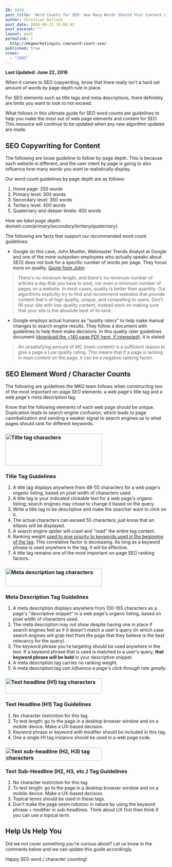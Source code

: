 ```yaml
---
ID: 5828
post_title: 'Word Counts for SEO: How Many Words Should Your Content / SEO Elements Be?'
author: Christian Bullock
post_date: 2016-06-21 15:04:42
post_excerpt: ""
layout: post
permalink: >
  http://mkgmarketinginc.com/word-count-seo/
published: true
views:
  - "1003"
---
```

<strong>Last Updated: June 22, 2016</strong>

When it comes to SEO copywriting, know that there really isn't a hard set amount of words by page depth rule in place.

For SEO elements such as title tags and meta descriptions, there definitely are limits you want to look to not exceed.

What follows in this ultimate guide for SEO word counts are guidelines to help you make the most out of web page elements and content for SEO. This resource will continue to be updated when any new algorithm updates are made.
<h2>SEO Copywriting for Content</h2>
The following are loose guideline to follow by page depth. This is because each website is different, and the user intent by page is going to also influence how many words you want to realistically display.

Our word count guidelines by page depth are as follows:
<ol>
	<li>Home page: 250 words</li>
	<li>Primary level: 300 words</li>
	<li>Secondary level: 350 words</li>
	<li>Tertiary level: 400 words</li>
	<li>Quaternary and deeper levels: 450 words</li>
</ol>
<em>How we label page depth: domain.com/primary/secondary/tertiary/quaternary)</em>

The following are facts that support our recommended word count guidelines:
<ul>
	<li>Google (in this case, John Mueller, Webmaster Trends Analyst at Google and one of the more outspoken employees who actually speaks about SEO) does not look for a specific number of words per page. They focus more on quality. <a href="https://productforums.google.com/forum/#!topic/webmasters/ZOfwb2gaOeo" target="_blank">Quote from John</a>:</li>
</ul>
<blockquote>There's no minimum length, and there's no minimum number of articles a day that you have to post, nor even a minimum number of pages on a website. In most cases, quality is better than quantity. Our algorithms explicitly try to find and recommend websites that provide content that's of high quality, unique, and compelling to users. Don't fill your site with low-quality content, instead work on making sure that your site is the absolute best of its kind.</blockquote>
<ul>
	<li>Google employs actual humans as "quality raters" to help make manual changes to search engine results. They follow a document with guidelines to help them make decisions. In this quality rater guidelines document (<a href="http://static.googleusercontent.com/media/www.google.com/en//insidesearch/howsearchworks/assets/searchqualityevaluatorguidelines.pdf" target="_blank">download the ~140 page PDF here, if interested</a>), it is stated:</li>
</ul>
<blockquote>An unsatisfying amount of MC (main content) is a sufficient reason to give a page a Low quality rating. This means that if a page is lacking in main content on the page, it can be a negative ranking factor.</blockquote>
<h2>SEO Element Word / Character Counts</h2>
The following are guidelines the MKG team follows when constructing two of the most important on-page SEO elements: a web page's title tag and a web page's meta description tag.

Know that the following elements of each web page should be unique. Duplication leads to search engine confusion, which leads to page cannibalization and sending a weaker signal to search engines as to what pages should rank for different keywords.
<h3><img class="alignnone size-medium wp-image-5835" src="http://mkgmarketinginc.com/wp-content/uploads/2016/06/title-tag-characters-300x100.png" alt="Title tag characters" width="300" height="100" /></h3>
<h3>Title Tag Guidelines</h3>
<ol>
	<li>A title tag displays anywhere from 48-55 characters for a web page's organic listing, based on pixel width of characters used.</li>
	<li>A title tag is your indicated clickable text for a web page's organic listing; search engines may chose to change it based on the query.</li>
	<li>Write a title tag to be descriptive and make the searcher want to click on it.</li>
	<li>The actual characters can exceed 55 characters; just know that an ellipsis will be displayed.</li>
	<li>A search engine spider will crawl and "read" the entire tag content.</li>
	<li>Ranking weight <a href="https://ahrefs.com/blog/on-page-seo/" target="_blank">used to give priority to keywords used in the beginning of the tag</a>. This correlative factor is decreasing. As long as a keyword phrase is used anywhere in the tag, it will be effective.</li>
	<li>A title tag remains one of the most important on-page SEO ranking factors.</li>
</ol>
<h3><img class="alignnone size-medium wp-image-5836" src="http://mkgmarketinginc.com/wp-content/uploads/2016/06/meta-description-tag-characters-300x56.png" alt="Meta description tag characters" width="300" height="56" /></h3>
<h3>Meta Description Tag Guidelines</h3>
<ol>
	<li>A meta description displays anywhere from 130-165 characters as a page's "descriptive snippet" in a web page's organic listing, based on pixel width of characters used.</li>
	<li>The meta description may not show despite having one in place if search engines feel as if it doesn't match a user's query (in which case search engines will grab text from the page that they believe is the best relevancy for the query).</li>
	<li>The keyword phrase you're targeting should be used anywhere in the text. If a keyword phrase that is used is matched to a user's query, <strong>that keyword phrase will be bold</strong> in your descriptive snippet.</li>
	<li>A meta description tag carries no ranking weight.</li>
	<li>A meta description tag <em>can influence a page's click through rate greatly</em>.</li>
</ol>
<h3><img class="alignnone size-medium wp-image-5837" src="http://mkgmarketinginc.com/wp-content/uploads/2016/06/text-headline-h1-tag-characters-300x48.png" alt="Text headline (H1) tag characters" width="300" height="48" /></h3>
<h3>Text Headline (H1) Tag Guidelines</h3>
<ol>
	<li>No character restriction for this tag.</li>
	<li>To test length: go to the page in a desktop browser window and on a mobile device. Make a UX-based decision.</li>
	<li>Keyword phrase or keyword with modifier should be included in this tag.</li>
	<li>One a single H1 tag instance should be used in a web page code.</li>
</ol>
<h3><img class="alignnone size-medium wp-image-5838" src="http://mkgmarketinginc.com/wp-content/uploads/2016/06/text-sub-headline-h2-h3-tag-characters-300x41.png" alt="Text sub-headline (H2, H3) tag characters" width="300" height="41" /></h3>
<h3>Text Sub-Headline (H2, H3, etc.) Tag Guidelines</h3>
<ol>
	<li>No character restriction for this tag.</li>
	<li>To test length: go to the page in a desktop browser window and on a mobile device. Make a UX-based decision.</li>
	<li>Topical terms should be used in these tags.</li>
	<li>Don't make the page seem robotoic in nature by using the keyword phrase + modifier in sub-headlines. Think about UX first then think if you can use a topical term.</li>
</ol>
<h2>Help Us Help You</h2>
Did we not cover something you're curious about? Let us know in the comments below and we can update this guide accordingly.

Happy SEO word / character counting!